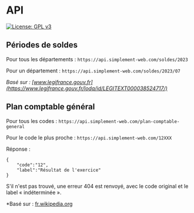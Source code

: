 # API

[![License: GPL v3](https://img.shields.io/badge/License-GPL%20v3-blue.svg?style=flat-square)](http://www.gnu.org/licenses/gpl-3.0)

## Périodes de soldes

Pour tous les départements : `https://api.simplement-web.com/soldes/2023`

Pour un département : `https://api.simplement-web.com/soldes/2023/07`

*Basé sur : [www.legifrance.gouv.fr](https://www.legifrance.gouv.fr/loda/id/LEGITEXT000038524717/)*

## Plan comptable général

Pour tous les codes : `https://api.simplement-web.com/plan-comptable-general`

Pour le code le plus proche : `https://api.simplement-web.com/12XXX`

Réponse : 
```
{
    "code":"12",
    "label":"Résultat de l'exercice"
}
```

S'il n'est pas trouvé, une erreur 404 est renvoyé, avec le code original et le label «&nbsp;indéterminée&nbsp;».

*Basé sur : [fr.wikipedia.org](https://fr.wikipedia.org/wiki/Plan_comptable_g%C3%A9n%C3%A9ral_(France))
